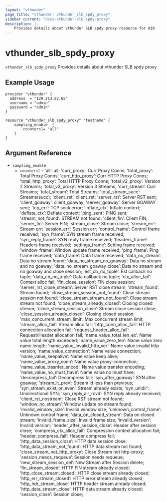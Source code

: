 ```yaml
---
layout: "vthunder"
page_title: "vthunder: vthunder_slb_spdy_proxy"
sidebar_current: "docs-vthunder-slb-spdy-proxy"
description: |-
    Provides details about vthunder SLB spdy proxy resource for A10
---
```


# vthunder\_slb\_spdy\_proxy

`vthunder_slb_spdy_proxy` Provides details about vthunder SLB spdy proxy
## Example Usage


```hcl
provider "vthunder" {
  address  = "129.213.82.65"
  username = "admin"
  password = "admin"
}

resource "vthunder_slb_spdy_proxy" "testname" {
	sampling_enable  {
		counters1= "all"
	}
}
```

## Argument Reference

* `sampling_enable`
    * `counters1` - 'all’: all; 'curr_proxy’: Curr Proxy Conns; 'total_proxy’: Total Proxy Conns; 'curr_http_proxy’: Curr HTTP Proxy Conns; 'total_http_proxy’: Total HTTP Proxy Conns; 'total_v2_proxy’: Version 2 Streams; 'total_v3_proxy’: Version 3 Streams; 'curr_stream’: Curr Streams; 'total_stream’: Total Streams; 'total_stream_succ’: Streams(succ); 'client_rst’: client_rst; 'server_rst’: Server RST sent; 'client_goaway’: client_goaway; 'server_goaway’: Server GOAWAY sent; 'tcp_err’: TCP sock error; 'inflate_ctx’: Inflate context; 'deflate_ctx’: Deflate context; 'ping_sent’: PING sent; 'stream_not_found’: STREAM not found; 'client_fin’: Client FIN; 'server_fin’: Server FIN; 'stream_close’: Stream close; 'stream_err’: Stream err; 'session_err’: Session err; 'control_frame’: Control frame received; 'syn_frame’: SYN stream frame received; 'syn_reply_frame’: SYN reply frame received; 'headers_frame’: Headers frame received; 'settings_frame’: Setting frame received; 'window_frame’: Window update frame received; 'ping_frame’: Ping frame received; 'data_frame’: Data frame received; 'data_no_stream’: Data no stream found; 'data_no_stream_no_goaway’: Data no stream and no goaway; 'data_no_stream_goaway_close’: Data no stream and no goaway and close session; 'est_cb_no_tuple’: Est callback no tuple; 'data_cb_no_tuple’: Data callback no tuple; 'ctx_alloc_fail’: Context alloc fail; 'fin_close_session’: FIN close session; 'server_rst_close_stream’: Server RST close stream; 'stream_found’: Stream found; 'close_stream_session_not_found’: Close stream session not found; 'close_stream_stream_not_found’: Close stream stream not found; 'close_stream_already_closed’: Closing closed stream; 'close_stream_session_close’: Stream close session close; 'close_session_already_closed’: Closing closed session; 'max_concurrent_stream_limit’: Max concurrent stream limit; 'stream_alloc_fail’: Stream alloc fail; 'http_conn_alloc_fail’: HTTP connection allocation fail; 'request_header_alloc_fail’: Request/Header allocation fail; 'name_value_total_len_ex’: Name value total length exceeded; 'name_value_zero_len’: Name value zero name length; 'name_value_invalid_http_ver’: Name value invalid http version; 'name_value_connection’: Name value connection; 'name_value_keepalive’: Name value keep alive; 'name_value_proxy_conn’: Name value proxy-connection; 'name_value_trasnfer_encod’: Name value transfer encoding; 'name_value_no_must_have’: Name value no must have; 'decompress_fail’: Decompress fail; 'syn_after_goaway’: SYN after goaway; 'stream_lt_prev’: Stream id less than previous; 'syn_stream_exist_or_even’: Stream already exists; 'syn_unidir’: Unidirectional SYN; 'syn_reply_alr_rcvd’: SYN reply already received; 'client_rst_nostream’: Close RST stream not found; 'window_no_stream’: Window update no stream found; 'invalid_window_size’: Invalid window size; 'unknown_control_frame’: Unknown control frame; 'data_on_closed_stream’: Data on closed stream; 'invalid_frame_size’: Invalid frame size; 'invalid_version’: Invalid version; 'header_after_session_close’: Header after session close; 'compress_ctx_alloc_fail’: Compression context allocation fail; 'header_compress_fail’: Header compress fail; 'http_data_session_close’: HTTP data session close; 'http_data_stream_not_found’: HTTP data stream not found; 'close_stream_not_http_proxy’: Close Stream not http-proxy; 'session_needs_requeue’: Session needs requeue; 'new_stream_session_del’: New Stream after Session delete; 'fin_stream_closed’: HTTP FIN stream already closed; 'http_close_stream_closed’: HTTP close stream already closed; 'http_err_stream_closed’: HTTP error stream already closed; 'http_hdr_stream_close’: HTTP header stream already closed; 'http_data_stream_close’: HTTP data stream already closed; 'session_close’: Session close;


